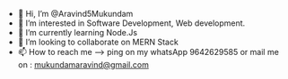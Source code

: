 - 👋 Hi, I’m @Aravind5Mukundam
- 👀 I’m interested in Software Development, Web development.
- 🌱 I’m currently learning Node.Js
- 💞️ I’m looking to collaborate on MERN Stack
- 📫 How to reach me --> ping on my whatsApp 9642629585 or mail me on : mukundamaravind@gmail.com 
<!---
Aravind5Mukundam/Aravind5Mukundam is a ✨ special ✨ repository because its `README.md` (this file) appears on your GitHub profile.
You can click the Preview link to take a look at your changes.
--->

